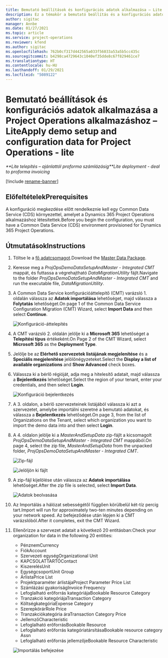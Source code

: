 ```yaml
---
title: Bemutató beállítások és konfigurációs adatok alkalmazása – Lite
description: Ez a témakör a bemutató beállítás és a konfigurációs adatok Project Operations rendszerben való alkalmazásáról tartalmaz tájékoztatást.
author: sigitac
manager: Annbe
ms.date: 01/27/2021
ms.topic: article
ms.service: project-operations
ms.reviewer: kfend
ms.author: sigitac
ms.openlocfilehash: 762b0cf317d442565a033f56033a53a5b5cc435c
ms.sourcegitcommit: b4298ca4729643c1040ef35dde8c67f829461ce7
ms.translationtype: HT
ms.contentlocale: hu-HU
ms.lasthandoff: 01/29/2021
ms.locfileid: "5089122"
---
```

# <a name="apply-demo-setup-and-configuration-data-for-project-operations---lite"></a><span data-ttu-id="f0a29-103">Bemutató beállítások és konfigurációs adatok alkalmazása a Project Operations alkalmazáshoz – Lite</span><span class="sxs-lookup"><span data-stu-id="f0a29-103">Apply demo setup and configuration data for Project Operations - lite</span></span> 

<span data-ttu-id="f0a29-104">_\*\*Lite telepítés – ajánlattól proforma számlázásig_</span><span class="sxs-lookup"><span data-stu-id="f0a29-104">_\*\*Lite deployment - deal to proforma invoicing_</span></span>

[!include [rename-banner](~/includes/cc-data-platform-banner.md)]

## <a name="prerequisites"></a><span data-ttu-id="f0a29-105">Előfeltételek</span><span class="sxs-lookup"><span data-stu-id="f0a29-105">Prerequisites</span></span>

<span data-ttu-id="f0a29-106">A konfiguráció megkezdése előtt rendelkeznie kell egy Common Data Service (CDS) környezettel, amelyet a Dynamics 365 Project Operations alkalmazáshoz létesítettek.</span><span class="sxs-lookup"><span data-stu-id="f0a29-106">Before you begin the configuration, you must have a Common Data Service (CDS) environment provisioned for Dynamics 365 Project Operations.</span></span>


## <a name="instructions"></a><span data-ttu-id="f0a29-107">Útmutatások</span><span class="sxs-lookup"><span data-stu-id="f0a29-107">Instructions</span></span>

1. <span data-ttu-id="f0a29-108">Töltse le a [fő adatcsomagot](https://download.microsoft.com/download/3/4/1/341bf279-a64f-4baa-af31-ce624859b518/ProjOpsSampleSetupData%20-%20CE%20only%20CMT.zip).</span><span class="sxs-lookup"><span data-stu-id="f0a29-108">Download the [Master Data Package](https://download.microsoft.com/download/3/4/1/341bf279-a64f-4baa-af31-ce624859b518/ProjOpsSampleSetupData%20-%20CE%20only%20CMT.zip).</span></span> 
2. <span data-ttu-id="f0a29-109">Keresse meg a *ProjOpsDemoDataSetupAndMaster - Integrated CMT* mappát, és futtassa a végrehajtható *DataMigrationUtility* fájlt.</span><span class="sxs-lookup"><span data-stu-id="f0a29-109">Navigate to the folder *ProjOpsDemoDataSetupAndMaster - Integrated CMT* and run the executable file, *DataMigrationUtility*.</span></span>
3. <span data-ttu-id="f0a29-110">A Common Data Service konfigurációáttelepítő (CMT) varázsló 1. oldalán válassza az **Adatok importálása** lehetőséget, majd válassza a **Folytatás** lehetőséget.</span><span class="sxs-lookup"><span data-stu-id="f0a29-110">On page 1 of the Common Data Service Configuration Migration (CMT) Wizard, select **Import Data** and then select **Continue**.</span></span>

    ![Konfiguráció-áttelepítés](./media/1ConfigurationMigration.png)

4. <span data-ttu-id="f0a29-112">A CMT varázsló 2. oldalán jelölje ki a **Microsoft 365** lehetőséget a **Telepítési típus** értékeként.</span><span class="sxs-lookup"><span data-stu-id="f0a29-112">On Page 2 of the CMT Wizard, select **Microsoft 365** as the **Deployment Type**.</span></span>
5. <span data-ttu-id="f0a29-113">Jelölje be az **Elérhető szervezetek listájának megjelenítése** és a **Speciális megjelenítése** jelölőnégyzeteket.</span><span class="sxs-lookup"><span data-stu-id="f0a29-113">Select the **Display a list of available organizations** and **Show Advanced** check boxes.</span></span>
6. <span data-ttu-id="f0a29-114">Válassza ki a bérlő régióját, adja meg a hitelesítő adatait, majd válassza a **Bejelentkezés** lehetőséget.</span><span class="sxs-lookup"><span data-stu-id="f0a29-114">Select the region of your tenant, enter your credentials, and then select **Login**.</span></span>

   ![Konfiguráció bejelentkezés](./media/2ConfigurationSignin.png)

7. <span data-ttu-id="f0a29-116">A 3. oldalon, a bérlő szervezeteinek listájából válassza ki azt a szervezetet, amelybe importálni szeretné a bemutató adatokat, és válassza a **Bejelentkezés** lehetőséget.</span><span class="sxs-lookup"><span data-stu-id="f0a29-116">On page 3, from the list of Organizations on the Tenant, select which organization you want to import the demo data into and then select **Login**.</span></span>
8. <span data-ttu-id="f0a29-117">A 4. oldalon jelölje ki a *MasterAndSetupData* zip-fájlt a kicsomagolt *ProjOpsDemoDataSetupAndMaster - Integrated CMT* mappából.</span><span class="sxs-lookup"><span data-stu-id="f0a29-117">On page 4, select the zip file, *MasterAndSetupData* from the unpacked folder, *ProjOpsDemoDataSetupAndMaster - Integrated CMT*.</span></span>

   ![Zip-fájl](./media/3ZipFile.png)

   ![Jelöljön ki fájlt](./media/4SelectAFile.png)

9. <span data-ttu-id="f0a29-120">A zip-fájl kijelölése után válassza az **Adatok importálása** lehetőséget.</span><span class="sxs-lookup"><span data-stu-id="f0a29-120">After the zip file is selected, select **Import Data**.</span></span>

   ![Adatok beolvasása](./media/5ImportData.png)

10. <span data-ttu-id="f0a29-122">Az Importálás a hálózat sebességétől függően körülbelül két-tíz percig tart.</span><span class="sxs-lookup"><span data-stu-id="f0a29-122">Import will run for approximately two-ten minutes depending on your network speed.</span></span> <span data-ttu-id="f0a29-123">Az befejeződése után lépjen ki a CMT varázslóból.</span><span class="sxs-lookup"><span data-stu-id="f0a29-123">After it completes, exit the CMT Wizard.</span></span> 
11. <span data-ttu-id="f0a29-124">Ellenőrizze a szervezet adatait a következő 20 entitásban:</span><span class="sxs-lookup"><span data-stu-id="f0a29-124">Check your organization for data in the following 20 entities:</span></span>

    -   <span data-ttu-id="f0a29-125">Pénznem</span><span class="sxs-lookup"><span data-stu-id="f0a29-125">Currency</span></span>
    -   <span data-ttu-id="f0a29-126">Fiók</span><span class="sxs-lookup"><span data-stu-id="f0a29-126">Account</span></span>
    -   <span data-ttu-id="f0a29-127">Szervezeti egység</span><span class="sxs-lookup"><span data-stu-id="f0a29-127">Organizational Unit</span></span>
    -   <span data-ttu-id="f0a29-128">KAPCSOLATTARTÓ</span><span class="sxs-lookup"><span data-stu-id="f0a29-128">Contact</span></span>
    -   <span data-ttu-id="f0a29-129">Kiszerelés</span><span class="sxs-lookup"><span data-stu-id="f0a29-129">Unit</span></span>
    -   <span data-ttu-id="f0a29-130">Egységcsoport</span><span class="sxs-lookup"><span data-stu-id="f0a29-130">Unit Group</span></span>
    -   <span data-ttu-id="f0a29-131">Árlista</span><span class="sxs-lookup"><span data-stu-id="f0a29-131">Price List</span></span>
    -   <span data-ttu-id="f0a29-132">Projektparaméter árlistája</span><span class="sxs-lookup"><span data-stu-id="f0a29-132">Project Parameter Price List</span></span> 
    -   <span data-ttu-id="f0a29-133">Számlázási gyakoriság</span><span class="sxs-lookup"><span data-stu-id="f0a29-133">Invoice Frequency</span></span>
    -   <span data-ttu-id="f0a29-134">Lefoglalható erőforrás kategóriája</span><span class="sxs-lookup"><span data-stu-id="f0a29-134">Bookable Resource Category</span></span>
    -   <span data-ttu-id="f0a29-135">Tranzakció kategóriája</span><span class="sxs-lookup"><span data-stu-id="f0a29-135">Transaction Category</span></span>
    -   <span data-ttu-id="f0a29-136">Költségkategória</span><span class="sxs-lookup"><span data-stu-id="f0a29-136">Expense Category</span></span>
    -   <span data-ttu-id="f0a29-137">Szerepkörár</span><span class="sxs-lookup"><span data-stu-id="f0a29-137">Role Price</span></span>
    -   <span data-ttu-id="f0a29-138">Tranzakciókategória ára</span><span class="sxs-lookup"><span data-stu-id="f0a29-138">Transaction Category Price</span></span>
    -   <span data-ttu-id="f0a29-139">Jellemző</span><span class="sxs-lookup"><span data-stu-id="f0a29-139">Characteristic</span></span>
    -   <span data-ttu-id="f0a29-140">Lefoglalható erőforrás</span><span class="sxs-lookup"><span data-stu-id="f0a29-140">Bookable Resource</span></span>
    -   <span data-ttu-id="f0a29-141">Lefoglalható erőforrás kategóriatársítása</span><span class="sxs-lookup"><span data-stu-id="f0a29-141">Bookable resource category Assn</span></span>
    -   <span data-ttu-id="f0a29-142">Lefoglalható erőforrás jellemzője</span><span class="sxs-lookup"><span data-stu-id="f0a29-142">Bookable Resource Characteristic</span></span>

    ![Importálás befejezése](./media/6CompleteImport.png)
